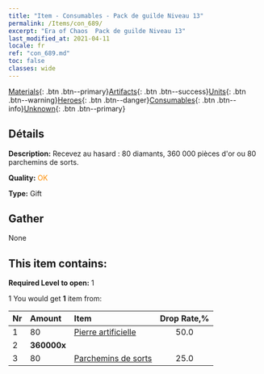 ```yaml
---
title: "Item - Consumables - Pack de guilde Niveau 13"
permalink: /Items/con_689/
excerpt: "Era of Chaos  Pack de guilde Niveau 13"
last_modified_at: 2021-04-11
locale: fr
ref: "con_689.md"
toc: false
classes: wide
---
```

 [Materials](/fr/Items/){: .btn .btn--primary}[Artifacts](/fr/Items/Artifacts/){: .btn .btn--success}[Units](/fr/Items/Units/){: .btn .btn--warning}[Heroes](/fr/Items/Heroes/){: .btn .btn--danger}[Consumables](/fr/Items/Consumables/){: .btn .btn--info}[Unknown](/fr/Items/Unknown/){: .btn .btn--primary}

## Détails
 **Description:** Recevez au hasard : 80 diamants, 360 000 pièces d'or ou 80 parchemins de sorts.

 **Quality:** <span style="color: #FF8C00">OK</span>

 **Type:** Gift

## Gather

  None

## This item contains:

 **Required Level to open:** 1

 1 You would get **1** item  from:

  | Nr | Amount |     Item    | Drop Rate,% |
  |:---|:-------|:------------|:---------:|
  | 1 | 80 | [Pierre artificielle](/fr/Items/art_188/) | 50.0 | 
  | 2 |  **360000x** | <i class="fas fa-coins"/> |  | 25.0 | 
  | 3 | 80 | [Parchemins de sorts](/fr/Items/con_694/) | 25.0 | 
